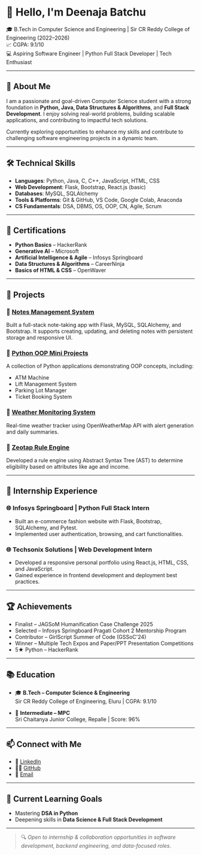 # 👋 Hello, I'm Deenaja Batchu

🎓 B.Tech in Computer Science and Engineering | Sir CR Reddy College of Engineering (2022–2026)  
📈 CGPA: 9.1/10  
💻 Aspiring Software Engineer | Python Full Stack Developer | Tech Enthusiast  

---

## 💼 About Me

I am a passionate and goal-driven Computer Science student with a strong foundation in **Python, Java, Data Structures & Algorithms**, and **Full Stack Development**. I enjoy solving real-world problems, building scalable applications, and contributing to impactful tech solutions.

Currently exploring opportunities to enhance my skills and contribute to challenging software engineering projects in a dynamic team.

---

## 🛠️ Technical Skills

- **Languages**: Python, Java, C, C++, JavaScript, HTML, CSS  
- **Web Development**: Flask, Bootstrap, React.js (basic)  
- **Databases**: MySQL, SQLAlchemy  
- **Tools & Platforms**: Git & GitHub, VS Code, Google Colab, Anaconda  
- **CS Fundamentals**: DSA, DBMS, OS, OOP, CN, Agile, Scrum  

---

## 🧠 Certifications

- **Python Basics** – HackerRank  
- **Generative AI** – Microsoft  
- **Artificial Intelligence & Agile** – Infosys Springboard  
- **Data Structures & Algorithms** – CareerNinja  
- **Basics of HTML & CSS** – OpenWaver  

---

## 🌟 Projects

### 📌 [Notes Management System](https://github.com/deenajabatchu/NotesApp)
Built a full-stack note-taking app with Flask, MySQL, SQLAlchemy, and Bootstrap. It supports creating, updating, and deleting notes with persistent storage and responsive UI.

### 📌 [Python OOP Mini Projects](https://github.com/deenajabatchu/oop-python-mini-projects)
A collection of Python applications demonstrating OOP concepts, including:
- ATM Machine
- Lift Management System
- Parking Lot Manager
- Ticket Booking System

### 📌 [Weather Monitoring System](https://github.com/deenajabatchu/weather-monitoring-system)
Real-time weather tracker using OpenWeatherMap API with alert generation and daily summaries.

### 📌 [Zeotap Rule Engine](https://github.com/deenajabatchu/zeotap-rule-engine)
Developed a rule engine using Abstract Syntax Tree (AST) to determine eligibility based on attributes like age and income.

---

## 🏢 Internship Experience

### 🌐 Infosys Springboard | Python Full Stack Intern
- Built an e-commerce fashion website with Flask, Bootstrap, SQLAlchemy, and Pytest.
- Implemented user authentication, browsing, and cart functionalities.

### 🌐 Techsonix Solutions | Web Development Intern
- Developed a responsive personal portfolio using React.js, HTML, CSS, and JavaScript.
- Gained experience in frontend development and deployment best practices.

---

## 🏆 Achievements

- Finalist – JAGSoM Humanification Case Challenge 2025  
- Selected – Infosys Springboard Pragati Cohort 2 Mentorship Program  
- Contributor – GirlScript Summer of Code (GSSoC'24)  
- Winner – Multiple Tech Expos and Paper/PPT Presentation Competitions  
- 5★ Python – HackerRank  

---

## 📚 Education

- 🎓 **B.Tech – Computer Science & Engineering**  
  Sir CR Reddy College of Engineering, Eluru | CGPA: 9.1/10

- 📘 **Intermediate – MPC**  
  Sri Chaitanya Junior College, Repalle | Score: 96%

---

## 📫 Connect with Me

- 💼 [LinkedIn](https://www.linkedin.com/in/deenaja-batchu)  
- 🧑‍💻 [GitHub](https://github.com/deenajabatchu)  
- 📧 [Email](mailto:deenajabatchu@gmail.com)

---

## 🚀 Current Learning Goals

- Mastering **DSA in Python**  
- Deepening skills in **Data Science & Full Stack Development**

---

> 🔍 *Open to internship & collaboration opportunities in software development, backend engineering, and data-focused roles.*